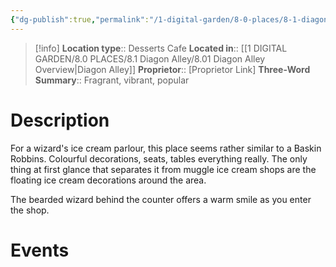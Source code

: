 ```yaml
---
{"dg-publish":true,"permalink":"/1-digital-garden/8-0-places/8-1-diagon-alley/8-1-05-florian-fortescue-s-ice-cream-parlour/","tags":["#place","diagon-alley","shop"]}
---
```


>[!info]
>**Location type**::  Desserts Cafe
>**Located in**:: [[1 DIGITAL GARDEN/8.0 PLACES/8.1 Diagon Alley/8.01 Diagon Alley Overview\|Diagon Alley]]
>**Proprietor**:: [Proprietor Link]
>**Three-Word Summary**:: Fragrant, vibrant, popular

# Description

For a wizard's ice cream parlour, this place seems rather similar to a Baskin Robbins. Colourful decorations, seats, tables everything really. The only thing at first glance that separates it from muggle ice cream shops are the floating ice cream decorations around the area. 

The bearded wizard behind the counter offers a warm smile as you enter the shop.

# Events

